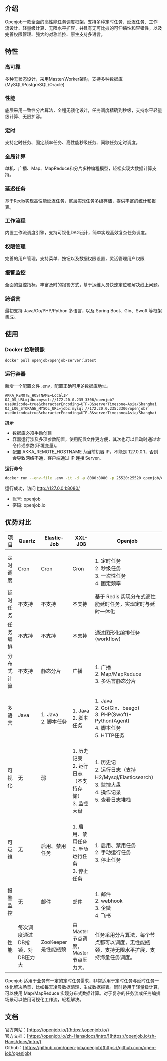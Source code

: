 <a name="qhybY"></a>
## 介绍
Openjob一款全面的高性能任务调度框架，支持多种定时任务、延迟任务、工作流设计、轻量级计算、无限水平扩容，并具有无可比拟的可伸缩性和容错性，以及完善权限管理、强大的对称监控、原生支持多语言。
<a name="oPGSM"></a>
## 特性
<a name="NZtBn"></a>
### 高可靠
多种无状态设计，采用Master/Worker架构，支持多种数据库(MySQL/PostgreSQL/Oracle)
<a name="XXTow"></a>
### 性能
底层采用一致性分片算法，全程无锁化设计，任务调度精确到秒级，支持水平轻量级计算、无限扩容。
<a name="uIW6w"></a>
### 定时
支持定时任务、固定频率任务、高性能秒级任务、间歇任务定时调度。
<a name="IsiD8"></a>
### 全局计算
单机、广播、Map、MapReduce和分片多种编程模型，轻松实现大数据计算支持。
<a name="sOVZc"></a>
### 延迟任务
基于Redis实现高性能延迟任务，底层实现任务多级存储，提供丰富的统计和报表。
<a name="FKW5Q"></a>
### 工作流程
内置工作流调度引擎，支持可视化DAG设计，简单实现高效复杂任务调度。
<a name="ftWlA"></a>
### 权限管理
完善的用户管理，支持菜单、按钮以及数据权限设置，灵活管理用户权限
<a name="ukNYk"></a>
### 报警监控
全面的监控指标，丰富及时的报警方式，基于运维人员快速定位和解决线上问题。
<a name="EO9ID"></a>
### 跨语言
最初支持 Java/Go/PHP/Python 多语言，以及 Spring Boot、Gin、Swoft 等框架集成。
<a name="sGPUL"></a>
## 使用
<a name="WnlJi"></a>
### Docker 拉取镜像
```bash
docker pull openjob/openjob-server:latest
```
<a name="xJGwR"></a>
### 运行容器
新增一个配置文件 .env，配置正确可用的数据库地址。
```
AKKA_REMOTE_HOSTNAME=LocalIP
OJ_DS_URL=jdbc:mysql://172.20.0.235:3306/openjob?useUnicode=true&characterEncoding=UTF-8&serverTimezone=Asia/Shanghai
OJ_LOG_STORAGE_MYSQL_URL=jdbc:mysql://172.20.0.235:3306/openjob?useUnicode=true&characterEncoding=UTF-8&serverTimezone=Asia/Shanghai
```
**提示**

- 数据库必须手动创建
- 容器运行涉及多项参数配置，使用配置文件更方便，其次也可以启动时通过命令传递参数(环境变量)。
- 配置 AKKA_REMOTE_HOSTNAME 为当前机器 IP，不能是 127.0.0.1，否则会导致网络不通，客户端通过 IP 连接 Server。

**运行命令**
```bash
docker run --env-file .env -it -d -p 8080:8080 -p 25520:25520 openjob/openjob-server:latest /bin/bash
```
运行成功，访问 http://127.0.0.1:8080/

- 账号: openjob
- 密码: openjob.io
<a name="ycSDE"></a>
## 优势对比
| **项目** | **Quartz** | **Elastic-Job** | **XXL-JOB** | **Openjob** |
| --- | --- | --- | --- | --- |
| 定时调度 | Cron | Cron | Cron | <br />1. 定时任务 <br />2. 秒级任务 <br />3. 一次性任务 <br />4. 固定频率<br /> |
| 延时任务 | 不支持 | 不支持 | 不支持 | 基于 Redis 实现分布式高性能延时任务，实现定时与延时一体化 |
| 任务编排 | 不支持 | 不支持 | 不支持 | 通过图形化编排任务(workflow) |
| 分布式计算 | 不支持 | 静态分片 | 广播 | <br />1. 广播 <br />2. Map/MapReduce <br />3. 多语言静态分片<br /> |
| 多语言 | Java | <br />1. Java <br />2. 脚本任务<br /> | <br />1. Java <br />2. 脚本任务<br /> | <br />1. Java <br />2. Go(Gin、beego) <br />3. PHP(Swoft)* Python(Agent) <br />4. 脚本任务 <br />5. HTTP任务<br /> |
| 可视化 | 无 | 弱 | <br />1. 历史记录 <br />2. 运行日志（不支持存储）<br />3. 监控大盘<br /> | <br />1. 历史记 <br />2. 运行日志（支持 H2/Mysql/Elasticsearch）<br />3. 监控大盘 <br />4. 操作记录 <br />5. 查看日志堆栈<br /> |
| 可运维 | 无 | 启用、禁用任务 | <br />1. 启用、禁用任务 <br />2. 手动运行任务 <br />3. 停止任务<br /> | <br />1. 启用、禁用任务 <br />2. 手动运行任务 <br />3. 停止任务<br /> |
| 报警监控 | 无 | 邮件 | 邮件 | <br />1. 邮件 <br />2. webhook <br />3. 企微 <br />4. 飞书<br /> |
| 性能 | 每次调度通过DB抢锁，对DB压力大 | ZooKeeper是性能瓶颈 | 由Master节点调度，Master节点压力大。 | 任务采用分片算法，每个节点都可以调度，无性能瓶颈，支持无限水平扩展，支持海量任务调度。 |

Openjob 适用于业务有一定的定时任务需求，非常适用于定时任务与延时任务一体化解决场景，比如每天凌晨数据清理、生成数据报表。同时适用于轻量级计算，可以使用 Map/MapReduce 实现分布式数据计算。对于复杂的任务流或任务编排场景可以使用可视化工作流，轻松解决。
<a name="gjb62"></a>
## 文档
官方网站：[https://openjob.io/](https://openjob.io/)<br />官方文档：[https://openjob.io/zh-Hans/docs/intro/](https://openjob.io/zh-Hans/docs/intro/)<br />Github：[https://github.com/open-job/openjob](https://github.com/open-job/openjob)
